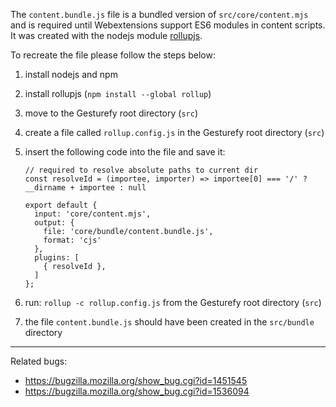 
The `content.bundle.js` file is a bundled version of `src/core/content.mjs` and is required until Webextensions support ES6 modules in content scripts. It was created with the nodejs module [rollupjs](https://rollupjs.org).

To recreate the file please follow the steps below:

1. install nodejs and npm
2. install rollupjs (`npm install --global rollup`)
3. move to the Gesturefy root directory (`src`)
4. create a file called `rollup.config.js` in the Gesturefy root directory (`src`)
5. insert the following code into the file and save it:

       // required to resolve absolute paths to current dir
       const resolveId = (importee, importer) => importee[0] === '/' ? __dirname + importee : null

       export default {
         input: 'core/content.mjs',
         output: {
           file: 'core/bundle/content.bundle.js',
           format: 'cjs'
         },
         plugins: [
           { resolveId },
         ]
       };

6. run: `rollup -c rollup.config.js` from the Gesturefy root directory (`src`)
7. the file `content.bundle.js` should have been created in the `src/bundle` directory

___

Related bugs:
- https://bugzilla.mozilla.org/show_bug.cgi?id=1451545
- https://bugzilla.mozilla.org/show_bug.cgi?id=1536094
